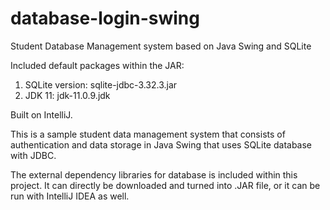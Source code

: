 # database-login-swing
Student Database Management system based on Java Swing and SQLite

Included default packages within the JAR:

1. SQLite version: sqlite-jdbc-3.32.3.jar
2. JDK 11: jdk-11.0.9.jdk

Built on IntelliJ.

This is a sample student data management system that consists of authentication and data storage in Java Swing that uses SQLite database with JDBC.

The external dependency libraries for database is included within this project. It can directly be downloaded and turned into .JAR file, or it can be run
with IntelliJ IDEA as well.
